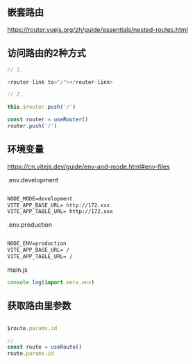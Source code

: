 ## 嵌套路由

https://router.vuejs.org/zh/guide/essentials/nested-routes.html

## 访问路由的2种方式

```js
// 1.

<router-link to="/"></router-link>

// 2.

this.$router.push('/')

const router = useRouter()
router.push('/')

```

## 环境变量

https://cn.vitejs.dev/guide/env-and-mode.html#env-files

.env.development

```txt

NODE_MODE=development
VITE_APP_BASE_URL= http://172.xxx
VITE_APP_TABLE_URL= http://172.xxx

```

.env.production

```txt

NODE_ENV=production
VITE_APP_BASE_URL= /
VITE_APP_TABLE_URL= /

```

main.js

```js
console.log(import.meta.env)
```

## 获取路由里参数

```js

$route.params.id

// 
const route = useRoute()
route.params.id
```

## 

